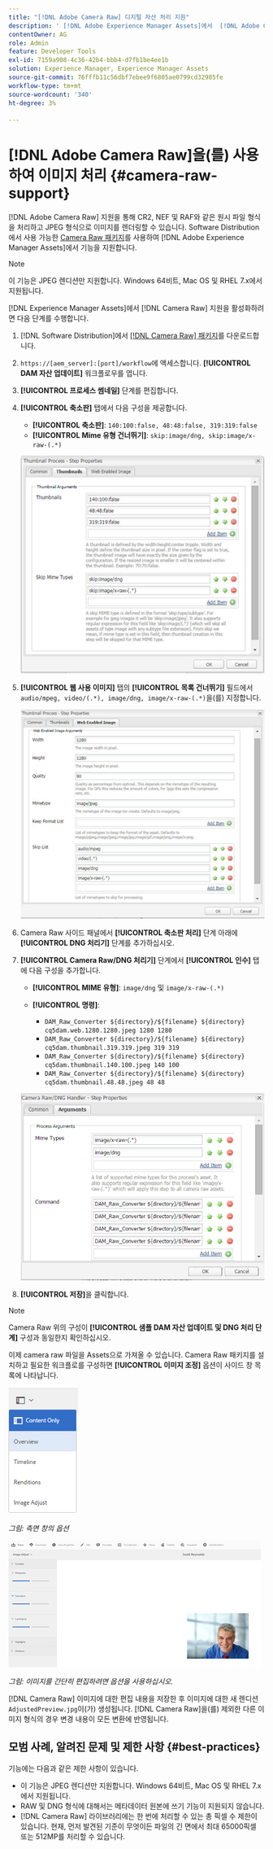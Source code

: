 ```yaml
---
title: "[!DNL Adobe Camera Raw] 디지털 자산 처리 지원"
description: ' [!DNL Adobe Experience Manager Assets]에서  [!DNL Adobe Camera Raw] 지원을 사용하도록 설정하는 방법 알아보기'
contentOwner: AG
role: Admin
feature: Developer Tools
exl-id: 7159a908-4c36-42b4-bbb4-d7fb1be4ee1b
solution: Experience Manager, Experience Manager Assets
source-git-commit: 76fffb11c56dbf7ebee9f6805ae0799cd32985fe
workflow-type: tm+mt
source-wordcount: '340'
ht-degree: 3%

---
```


# [!DNL Adobe Camera Raw]을(를) 사용하여 이미지 처리 {#camera-raw-support}

[!DNL Adobe Camera Raw] 지원을 통해 CR2, NEF 및 RAF와 같은 원시 파일 형식을 처리하고 JPEG 형식으로 이미지를 렌더링할 수 있습니다. Software Distribution에서 사용 가능한 [Camera Raw 패키지](https://experience.adobe.com/#/downloads/content/software-distribution/en/aem.html?package=/content/software-distribution/en/details.html/content/dam/aem/public/adobe/packages/aem630/product/assets/aem-assets-cameraraw-pkg)를 사용하여 [!DNL Adobe Experience Manager Assets]에서 기능을 지원합니다.

>[!NOTE]
>
>이 기능은 JPEG 렌디션만 지원합니다. Windows 64비트, Mac OS 및 RHEL 7.x에서 지원됩니다.

[!DNL Experience Manager Assets]에서 [!DNL Camera Raw] 지원을 활성화하려면 다음 단계를 수행합니다.

1. [!DNL Software Distribution]에서 [[!DNL Camera Raw] 패키지](https://experience.adobe.com/#/downloads/content/software-distribution/en/aem.html?package=/content/software-distribution/en/details.html/content/dam/aem/public/adobe/packages/cq650/product/assets/aem-assets-cameraraw-pkg-1.4.8.zip)를 다운로드합니다.
1. `https://[aem_server]:[port]/workflow`에 액세스합니다. **[!UICONTROL DAM 자산 업데이트]** 워크플로우를 엽니다.
1. **[!UICONTROL 프로세스 썸네일]** 단계를 편집합니다.
1. **[!UICONTROL 축소판]** 탭에서 다음 구성을 제공합니다.

   * **[!UICONTROL 축소판]**: `140:100:false, 48:48:false, 319:319:false`
   * **[!UICONTROL Mime 유형 건너뛰기]**: `skip:image/dng, skip:image/x-raw-(.*)`

   ![chlimage_1-128](assets/chlimage_1-334.png)

1. **[!UICONTROL 웹 사용 이미지]** 탭의 **[!UICONTROL 목록 건너뛰기]** 필드에서 `audio/mpeg, video/(.*), image/dng, image/x-raw-(.*)`을(를) 지정합니다.

   ![chlimage_1-129](assets/chlimage_1-335.png)

1. Camera Raw 사이드 패널에서 **[!UICONTROL 축소판 처리]** 단계 아래에 **[!UICONTROL DNG 처리기]** 단계를 추가하십시오.
1. **[!UICONTROL Camera Raw/DNG 처리기]** 단계에서 **[!UICONTROL 인수]** 탭에 다음 구성을 추가합니다.

   * **[!UICONTROL MIME 유형]**: `image/dng` 및 `image/x-raw-(.*)`
   * **[!UICONTROL 명령]**:

      * `DAM_Raw_Converter ${directory}/${filename} ${directory} cq5dam.web.1280.1280.jpeg 1280 1280`
      * `DAM_Raw_Converter ${directory}/${filename} ${directory} cq5dam.thumbnail.319.319.jpeg 319 319`
      * `DAM_Raw_Converter ${directory}/${filename} ${directory} cq5dam.thumbnail.140.100.jpeg 140 100`
      * `DAM_Raw_Converter ${directory}/${filename} ${directory} cq5dam.thumbnail.48.48.jpeg 48 48`

   ![chlimage_1-130](assets/chlimage_1-336.png)

1. **[!UICONTROL 저장]**&#x200B;을 클릭합니다.

>[!NOTE]
>
>Camera Raw 위의 구성이 **[!UICONTROL 샘플 DAM 자산 업데이트 및 DNG 처리 단계]** 구성과 동일한지 확인하십시오.

이제 camera raw 파일을 Assets으로 가져올 수 있습니다. Camera Raw 패키지를 설치하고 필요한 워크플로를 구성하면 **[!UICONTROL 이미지 조정]** 옵션이 사이드 창 목록에 나타납니다.

![chlimage_1-131](assets/chlimage_1-337.png)

*그림: 측면 창의 옵션*

![chlimage_1-132](assets/chlimage_1-338.png)

*그림: 이미지를 간단히 편집하려면 옵션을 사용하십시오.*

[!DNL Camera Raw] 이미지에 대한 편집 내용을 저장한 후 이미지에 대한 새 렌디션 `AdjustedPreview.jpg`이(가) 생성됩니다. [!DNL Camera Raw]을(를) 제외한 다른 이미지 형식의 경우 변경 내용이 모든 변환에 반영됩니다.

## 모범 사례, 알려진 문제 및 제한 사항 {#best-practices}

기능에는 다음과 같은 제한 사항이 있습니다.

* 이 기능은 JPEG 렌디션만 지원합니다. Windows 64비트, Mac OS 및 RHEL 7.x에서 지원됩니다.
* RAW 및 DNG 형식에 대해서는 메타데이터 원본에 쓰기 기능이 지원되지 않습니다.
* [!DNL Camera Raw] 라이브러리에는 한 번에 처리할 수 있는 총 픽셀 수 제한이 있습니다. 현재, 먼저 발견된 기준이 무엇이든 파일의 긴 면에서 최대 65000픽셀 또는 512MP를 처리할 수 있습니다.
